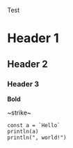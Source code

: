 Test

# Header 1
## Header 2
### Header 3

**Bold**

~strike~

```violet
const a = `Hello`
println(a)
println(", world!")
```